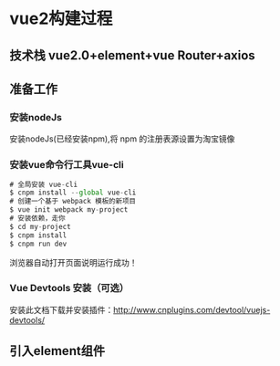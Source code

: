 # vue2构建过程
## 技术栈 vue2.0+element+vue Router+axios
## 准备工作
### 安装nodeJs
安装nodeJs(已经安装npm),将 npm 的注册表源设置为淘宝镜像
### 安装vue命令行工具vue-cli
``` javascript
# 全局安装 vue-cli
$ cnpm install --global vue-cli
# 创建一个基于 webpack 模板的新项目
$ vue init webpack my-project
# 安装依赖，走你
$ cd my-project
$ cnpm install
$ cnpm run dev
```
浏览器自动打开页面说明运行成功！
###  Vue Devtools 安装（可选）
安装此文档下载并安装插件：http://www.cnplugins.com/devtool/vuejs-devtools/

## 引入element组件

